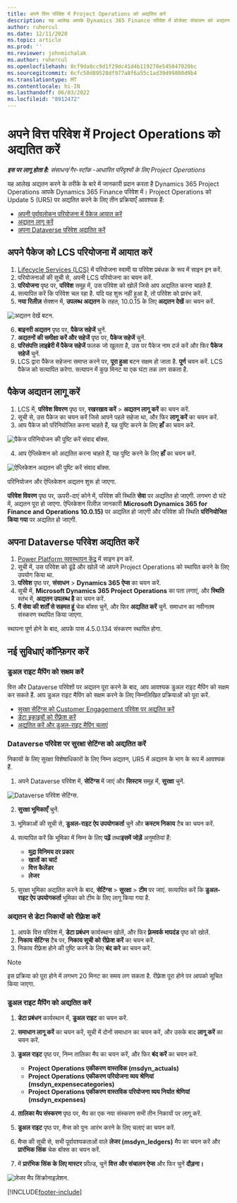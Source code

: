 ```yaml
---
title: अपने वित्त परिवेश में Project Operations को अद्यतित करें
description: यह आलेख आपके Dynamics 365 Finance परिवेश में प्रोजेक्ट संचालन को अद्यतन करने के तरीके के बारे में जानकारी प्रदान करता है।
author: ruhercul
ms.date: 12/11/2020
ms.topic: article
ms.prod: ''
ms.reviewer: johnmichalak
ms.author: ruhercul
ms.openlocfilehash: 0cf9da8cc9d1f29dc41d4b119278e545047020bc
ms.sourcegitcommit: 6cfc50d89528df977a8f6a55c1ad39d99800d9b4
ms.translationtype: MT
ms.contentlocale: hi-IN
ms.lasthandoff: 06/03/2022
ms.locfileid: "8912472"
---
```

# <a name="update-project-operations-in-your-finance-environment"></a>अपने वित्त परिवेश में Project Operations को अद्यतित करें

_**इस पर लागू होता है:** संसाधन/गैर-स्टॉक -आधारित परिदृश्यों के लिए Project Operations_


यह आलेख अद्यतन करने के तरीके के बारे में जानकारी प्रदान करता है Dynamics 365 Project Operations आपके Dynamics 365 Finance परिवेश में। Project Operations को Update 5 (UR5) पर अद्यतित करने के लिए तीन प्रक्रियाएँ आवश्यक हैं:

- [अपनी पूर्वावलोकन परियोजना में पैकेज आयात करें](#import)
- [ अद्यतन लागू करें](#apply)
- [अपना Dataverse परिवेश अद्यतित करें](#update)

## <a name="import-the-package-into-your-lcs-project"></a><a name="import"></a>अपने पैकेज को LCS परियोजना में आयात करें

1. [Lifecycle Services (LCS)](https://lcs.dynamics.com/) में परियोजना स्वामी या परिवेश प्रबंधक के रूप में साइन इन करें.
2. परियोजनाओं की सूची से, अपनी LCS परियोजना का चयन करें.
3. **परियोजना** पृष्ठ पर, **परिवेश** समूह में, उस परिवेश को खोलें जिसे आप अद्यतित करना चाहते हैं.
4. सत्यापित करें कि परिवेश चल रहा है. यदि यह शुरू नहीं हुआ है, तो परिवेश को प्रारंभ करें.
5. **नया रिलीज़** सेक्शन में, **उपलब्ध अद्यतन** के तहत, 10.0.15 के लिए **अद्यतन देखें** का चयन करें.

![अद्यतन देखें बटन.](media/view-update.png)

6. **बाइनरी अद्यतन** पृष्ठ पर, **पैकेज सहेजें** चुनें.
7. **अद्यतनों की समीक्षा करें और सहेजें** पृष्ठ पर, **पैकेज सहेजें** चुनें.
8. **परिसंपत्ति लाइब्रेरी में पैकेज सहेजें** फलक जो खुलता है, उस पर पैकेज नाम दर्ज करें और फिर **पैकेज सहेजें** चुनें.
9. LCS द्वारा पैकेज सहेजना समाप्त करने पर, **पूरा हुआ** बटन सक्षम हो जाता है. **पूर्ण** चयन करें. LCS पैकेज को सत्यापित करेगा. सत्यापन में कुछ मिनट या एक घंटा तक लग सकता है.


## <a name="apply-the-package-update"></a><a name="apply"></a>पैकेज अद्यतन लागू करें

1. LCS में, **परिवेश विवरण** पृष्ठ पर, **रखरखाव करें** > **अद्यतन लागू करें** का चयन करें.
2. सूची से, उस पैकेज का चयन करें जिसे आपने पहले सहेजा था, और फिर **लागू करें** का चयन करें.
3. आप पैकेज को परिनियोजित करना चाहते हैं, यह पुष्टि करने के लिए **हाँ** का चयन करें.

![पैकेज परिनियोजन की पुष्टि करें संवाद बॉक्स.](media/confirm-package-deployment.png)

4. आप ऐप्लिकेशन को अद्यतित करना चाहते हैं, यह पुष्टि करने के लिए **हाँ** का चयन करें.

![ऐप्लिकेशन अद्यतन की पुष्टि करें संवाद बॉक्स.](media/confirm-application-update.png)

परिनियोजन और ऐप्लिकेशन अद्यतन शुरू हो जाएगा. 

**परिवेश विवरण** पृष्ठ पर, ऊपरी-दाएं कोने में, परिवेश की स्थिति **सेवा** पर अद्यतित हो जाएगी. लगभग दो घंटे में, अद्यतन पूरा हो जाएगा. ऐप्लिकेशन रिलीज़ जानकारी **Microsoft Dynamics 365 for Finance and Operations 10.0.15)** पर अद्यतित हो जाएगी और परिवेश की स्थिति **परिनियोजित किया गया** पर अद्यतित हो जाएगी.


## <a name="update-your-dataverse-environment"></a><a name="update"></a>अपना Dataverse परिवेश अद्यतित करें

1. [Power Platform व्यवस्थापन केंद्र](https://admin.powerplatform.com/) में साइन इन करें.
2. सूची में, उस परिवेश को ढूंढें और खोलें जो आपने Project Operations को स्थापित करने के लिए उपयोग किया था.
3. **परिवेश** पृष्ठ पर, **संसाधन** > **Dynamics 365 ऐप्स** का चयन करें.
4. सूची में, **Microsoft Dynamics 365 Project Operations** का पता लगाएं, और **स्थिति** स्तंभ में, **अद्यतन उपलब्ध है** का चयन करें.
5. **मैं सेवा की शर्तों से सहमत हूं** चेक बॉक्स चुनें, और फिर **अद्यतित करें** चुनें. समाधान का नवीनतम संस्करण स्थापित किया जाएगा.

स्थापना पूर्ण होने के बाद, आपके पास 4.5.0.134 संस्करण स्थापित होगा.

## <a name="configure-new-features"></a>नई सुविधाएं कॉन्फ़िगर करें

### <a name="enable-dual-write-mapping"></a>डुअल राइट मैपिंग को सक्षम करें

वित्त और Dataverse परिवेशों पर अद्यतन पूरा करने के बाद, आप आवश्यक डुअल राइट मैपिंग को सक्षम कर सकते हैं. आप डुअल राइट मैपिंग को सक्षम करने के लिए निम्नलिखित प्रक्रियाओं को पूरा करें.

- [सुरक्षा सेटिंग्स को Customer Engagement परिवेश पर अद्यतित करें](#security)
- [डेटा इकाइयों को रीफ़्रेश करें](#refresh)
- [अद्यतित करें और डुअल-राइट मैपिंग चलाएं](#run)

### <a name="update-security-settings-on-the-dataverse-environment"></a><a name="security"></a>Dataverse परिवेश पर सुरक्षा सेटिंग्स को अद्यतित करें

निकायों के लिए सुरक्षा विशेषाधिकारों के लिए निम्न अद्यतन, UR5 में अद्यतन के भाग के रूप में आवश्यक हैं.

1. अपने Dataverse परिवेश में, **सेटिंग्स** में जाएं और **सिस्टम** समूह में, **सुरक्षा** चुनें.

![Dataverse परिवेश सेटिंग्स.](media/Picture21.png)

2. **सुरक्षा भूमिकाएँ** चुनें.
3. भूमिकाओं की सूची से, **डुअल-राइट ऐप उपयोगकर्ता** चुनें और **कस्टम निकाय** टैब का चयन करें. 
4. सत्यापित करें कि भूमिका में निम्न के लिए **पढ़ें** तथा**इसमें जोड़ें** अनुमतियां हैं:

      - **मुद्रा विनिमय दर प्रकार**
      - **खातों का चार्ट** 
      - **वित्त कैलेंडर** 
      - **लेजर**

5. सुरक्षा भूमिका अद्यतित करने के बाद, **सेटिंग्स** > **सुरक्षा** > **टीम** पर जाएं. सत्यापित करें कि **डुअल-राइट ऐप उपयोगकर्ता** भूमिका को टीम के लिए लागू किया गया है. 

### <a name="refresh-data-entities-from-the-update"></a><a name="refresh"></a>अद्यतन से डेटा निकायों को रीफ़्रेश करें

1. आपके वित्त परिवेश में, **डेटा प्रबंधन** कार्यस्थान खोलें, और फिर **फ़्रेमवर्क मापदंड** पृष्ठ को खोलें.
2. **निकाय सेटिंग्स** टैब पर, **निकाय सूची को रीफ़्रेश करें** का चयन करें.
3. निकाय रीफ़्रेश होने की पुष्टि करने के लिए **बंद करे** का चयन करें.

 > [!NOTE]
 > इस प्रक्रिया को पूरा होने में लगभग 20 मिनट का समय लग सकता है. रीफ़्रेश पूरा होने पर आपको सूचित किया जाएगा.

### <a name="update-dual-write-mappings"></a><a name="run"></a>डुअल राइट मैपिंग को अद्यतित करें

1. **डेटा प्रबंधन** कार्यस्थान में, **डुअल राइट** का चयन करें.
2. **समाधान लागू करें** का चयन करें, सूची में दोनों समाधान का चयन करें, और उसके बाद **लागू करें** का चयन करें.
3. **डुअल राइट** पृष्ठ पर, निम्न तालिका मैप का चयन करें, और फिर **बंद करें** का चयन करें.

    - **Project Operations एकीकरण वास्तविक (msdyn_actuals)**
    - **Project Operations एकीकरण परियोजना व्यय श्रेणियां (msdyn_expensecategories)**
    - **Project Operations एकीकरण वास्तविक परियोजना व्यय निर्यात श्रेणियां (msdyn_expenses)**

4. **तालिका मैप संस्करण** पृष्ठ पर, मैप का एक नया संस्करण सभी तीन निकायों पर लागू करें.
5. **डुअल राइट** पृष्ठ पर, मैप्स को पुनः आरंभ करने के लिए चलाएं का चयन करें.
6. मैप्स की सूची से, सभी पूर्वावश्यकताओं वाले **लेजर (msdyn_ledgers)** मैप का चयन करें और **प्रारंभिक सिंक** चेक बॉक्स का चयन करें. 
7. में **प्रारंभिक सिंक के लिए मास्टर** फ़ील्ड, चुनें **वित्त और संचालन ऐप्स** और फिर चुनें **दौड़ना।**
 
 ![लेजर मैप सिंक्रोनाइज़ेशन.](media/DW6.png)
 


[!INCLUDE[footer-include](../includes/footer-banner.md)]